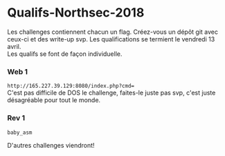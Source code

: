 # Qualifs-Northsec-2018

Les challenges contiennent chacun un flag. Créez-vous un dépôt git avec ceux-ci et des write-up svp. Les qualifications se termient le vendredi 13 avril.  
Les qualifs se font de façon individuelle.    

### Web 1
`http://165.227.39.129:8080/index.php?cmd=`  
C'est pas difficile de DOS le challenge, faites-le juste pas svp, c'est juste désagréable pour tout le monde.


### Rev 1
`baby_asm`    

D'autres challenges viendront!
